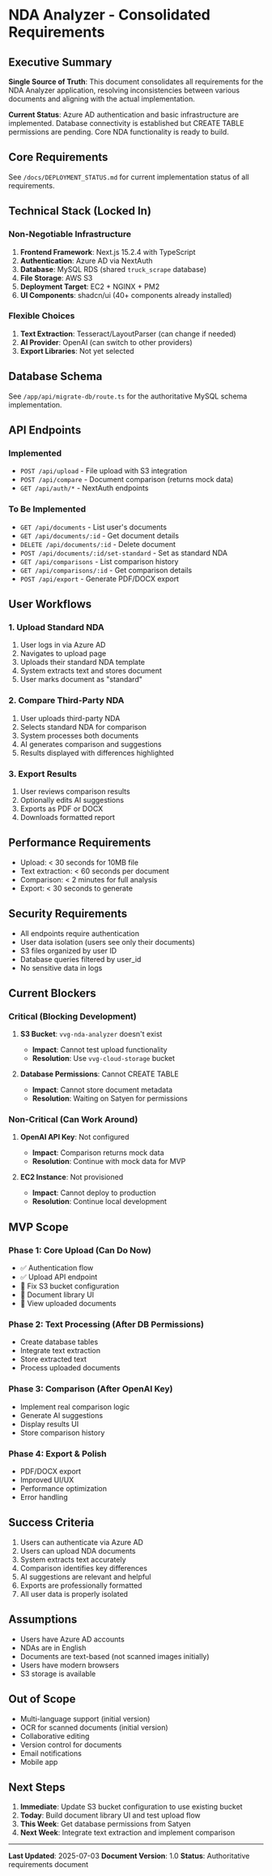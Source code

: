 # NDA Analyzer - Consolidated Requirements

## Executive Summary

**Single Source of Truth**: This document consolidates all requirements for the NDA Analyzer application, resolving inconsistencies between various documents and aligning with the actual implementation.

**Current Status**: Azure AD authentication and basic infrastructure are implemented. Database connectivity is established but CREATE TABLE permissions are pending. Core NDA functionality is ready to build.

## Core Requirements

See `/docs/DEPLOYMENT_STATUS.md` for current implementation status of all requirements.

## Technical Stack (Locked In)

### Non-Negotiable Infrastructure
1. **Frontend Framework**: Next.js 15.2.4 with TypeScript
2. **Authentication**: Azure AD via NextAuth
3. **Database**: MySQL RDS (shared `truck_scrape` database)
4. **File Storage**: AWS S3
5. **Deployment Target**: EC2 + NGINX + PM2
6. **UI Components**: shadcn/ui (40+ components already installed)

### Flexible Choices
1. **Text Extraction**: Tesseract/LayoutParser (can change if needed)
2. **AI Provider**: OpenAI (can switch to other providers)
3. **Export Libraries**: Not yet selected

## Database Schema

See `/app/api/migrate-db/route.ts` for the authoritative MySQL schema implementation.

## API Endpoints

### Implemented
- `POST /api/upload` - File upload with S3 integration
- `POST /api/compare` - Document comparison (returns mock data)
- `GET /api/auth/*` - NextAuth endpoints

### To Be Implemented
- `GET /api/documents` - List user's documents
- `GET /api/documents/:id` - Get document details
- `DELETE /api/documents/:id` - Delete document
- `POST /api/documents/:id/set-standard` - Set as standard NDA
- `GET /api/comparisons` - List comparison history
- `GET /api/comparisons/:id` - Get comparison details
- `POST /api/export` - Generate PDF/DOCX export

## User Workflows

### 1. Upload Standard NDA
1. User logs in via Azure AD
2. Navigates to upload page
3. Uploads their standard NDA template
4. System extracts text and stores document
5. User marks document as "standard"

### 2. Compare Third-Party NDA
1. User uploads third-party NDA
2. Selects standard NDA for comparison
3. System processes both documents
4. AI generates comparison and suggestions
5. Results displayed with differences highlighted

### 3. Export Results
1. User reviews comparison results
2. Optionally edits AI suggestions
3. Exports as PDF or DOCX
4. Downloads formatted report

## Performance Requirements
- Upload: < 30 seconds for 10MB file
- Text extraction: < 60 seconds per document
- Comparison: < 2 minutes for full analysis
- Export: < 30 seconds to generate

## Security Requirements
- All endpoints require authentication
- User data isolation (users see only their documents)
- S3 files organized by user ID
- Database queries filtered by user_id
- No sensitive data in logs

## Current Blockers

### Critical (Blocking Development)
1. **S3 Bucket**: `vvg-nda-analyzer` doesn't exist
   - **Impact**: Cannot test upload functionality
   - **Resolution**: Use `vvg-cloud-storage` bucket

2. **Database Permissions**: Cannot CREATE TABLE
   - **Impact**: Cannot store document metadata
   - **Resolution**: Waiting on Satyen for permissions

### Non-Critical (Can Work Around)
1. **OpenAI API Key**: Not configured
   - **Impact**: Comparison returns mock data
   - **Resolution**: Continue with mock data for MVP

2. **EC2 Instance**: Not provisioned
   - **Impact**: Cannot deploy to production
   - **Resolution**: Continue local development

## MVP Scope

### Phase 1: Core Upload (Can Do Now)
- ✅ Authentication flow
- ✅ Upload API endpoint
- 🔄 Fix S3 bucket configuration
- 🔄 Document library UI
- 🔄 View uploaded documents

### Phase 2: Text Processing (After DB Permissions)
- Create database tables
- Integrate text extraction
- Store extracted text
- Process uploaded documents

### Phase 3: Comparison (After OpenAI Key)
- Implement real comparison logic
- Generate AI suggestions
- Display results UI
- Store comparison history

### Phase 4: Export & Polish
- PDF/DOCX export
- Improved UI/UX
- Performance optimization
- Error handling

## Success Criteria
1. Users can authenticate via Azure AD
2. Users can upload NDA documents
3. System extracts text accurately
4. Comparison identifies key differences
5. AI suggestions are relevant and helpful
6. Exports are professionally formatted
7. All user data is properly isolated

## Assumptions
- Users have Azure AD accounts
- NDAs are in English
- Documents are text-based (not scanned images initially)
- Users have modern browsers
- S3 storage is available

## Out of Scope
- Multi-language support (initial version)
- OCR for scanned documents (initial version)
- Collaborative editing
- Version control for documents
- Email notifications
- Mobile app

## Next Steps
1. **Immediate**: Update S3 bucket configuration to use existing bucket
2. **Today**: Build document library UI and test upload flow
3. **This Week**: Get database permissions from Satyen
4. **Next Week**: Integrate text extraction and implement comparison

---

**Last Updated**: 2025-07-03
**Document Version**: 1.0
**Status**: Authoritative requirements document